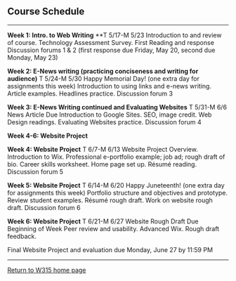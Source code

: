 ## Course Schedule

---

**Week 1: Intro. to Web Writing**
**T 5/17-M 5/23
Introduction to and review of course.
Technology Assessment Survey.
First Reading and response
Discussion forums 1 & 2 (first response due Friday, May 20, second due Monday, May 23)

**Week 2: E-News writing (practicing conciseness and writing for audience)**
 T 5/24-M 5/30 Happy Memorial Day! (one extra day for assignments this week) 
Introduction to using links and e-news writing.
Article examples. 
Headlines practice. 
Discussion forum 3  

**Week 3: E-News Writing continued and Evaluating Websites**
T 5/31-M 6/6 News Article Due
Introduction to Google Sites. 
SEO, image credit.
Web Design readings.
Evaluating Websites practice.
Discussion forum 4

**Week 4-6: Website Project**

**Week 4: Website Project** 
T 6/7-M 6/13
Website Project Overview. Introduction to Wix.
Professional e-portfolio example; job ad; rough draft of bio.
Career skills worksheet.  Home page set up.
Résumé reading.
Discussion forum 5

**Week 5: Website Project**
T 6/14-M 6/20 Happy Juneteenth! (one extra day for assignments this week) 
Portfolio structure and objectives and prototype. Review student examples.
Résumé rough draft.
Work on website rough draft.
Discussion forum 6

**Week 6: Website Project**
T 6/21-M 6/27 Website Rough Draft Due Beginning of Week
Peer review and usability. Advanced Wix.
Rough draft feedback.

Final Website Project and evaluation due Monday, June 27 by 11:59 PM

---

[Return to W315 home page](/courses/w315/README.md)
